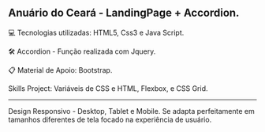 Anuário do Ceará - LandingPage + Accordion.
-
💻 Tecnologias utilizadas: HTML5, Css3 e Java Script.

🛠️ Accordion - Função realizada com Jquery.

📋 Material de Apoio: Bootstrap. 

Skills Project: Variáveis de CSS e HTML, Flexbox, e CSS Grid.

---
Design Responsivo - Desktop, Tablet e Mobile. 
Se adapta perfeitamente em tamanhos diferentes de tela focado na experiência de usuário.








